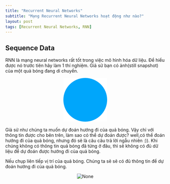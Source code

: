 ```yaml
---
title: "Recurrent Neural Networks"
subtitle: "Mạng Recurrent Neural Networks hoạt động như nào?"
layout: post
tags: [Recurrent Neural Networks, RNN]
---
```


## Sequence Data 

 RNN là mạng neural networks rất tốt trong việc mô hình hóa dữ liệu. Để hiểu được nó trước tiên hãy làm 1 thí nghiệm. Giả sử bạn có ảnh(still snapshot) của một quả bóng đang di chuyển. 
 
 <center>
  <img src="/img/bp/2018-06-18-RNN/ball.png" alt="None">
 </center>
 
 Giả sử như chúng ta muốn dự đoán hướng đi của quả bóng. Vậy chỉ với thông tin được cho bên trên, làm sao có thể dự đoán được? well,có thể đoán hướng đi của quả bóng, nhưng đó sẽ là câu câu trả lời ngẫu nhiên :)). Khi chúng không có thông tin quả bóng đã từng ở đâu, thì sẽ không có đủ dữ liệu để dự đoán được hướng đi của quả bóng.
 
 Nếu chụp liên tiếp vị trí của quả bóng. Chúng ta sẽ sẽ có đủ thông tin để dự đoán hướng đi của quả bóng.

 <center>
  <img src="/img/bp/2018-06-18-RNN/ball.g" alt="None">
 </center>
